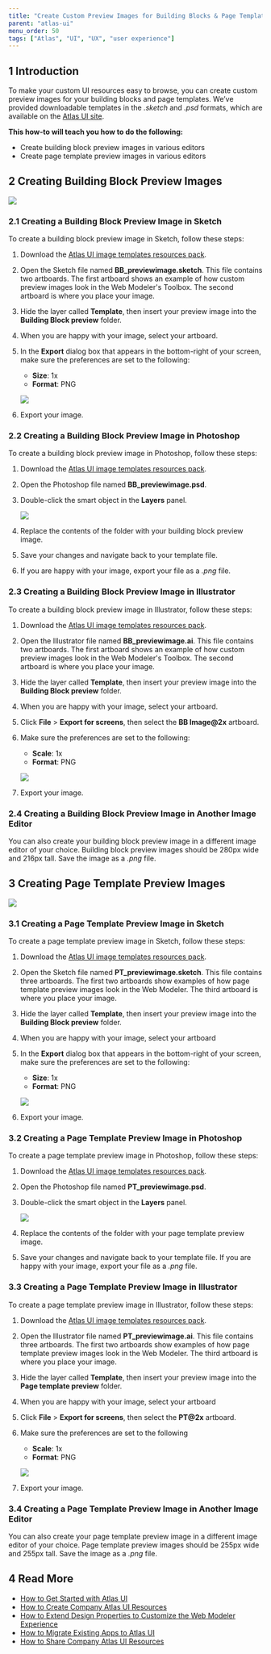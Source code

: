 ```yaml
---
title: "Create Custom Preview Images for Building Blocks & Page Templates"
parent: "atlas-ui"
menu_order: 50
tags: ["Atlas", "UI", "UX", "user experience"]
---
```


## 1 Introduction

To make your custom UI resources easy to browse, you can create custom preview images for your building blocks and page templates. We’ve provided downloadable templates in the *.sketch* and *.psd* formats, which are available on the [Atlas UI site](https://atlas2.mendix.com).

**This how-to will teach you how to do the following:**

* Create building block preview images in various editors
* Create page template preview images in various editors

## 2 Creating Building Block Preview Images

![](attachments/howto/create_custom_image_bb.png)

### 2.1 Creating a Building Block Preview Image in Sketch

To create a building block preview image in Sketch, follow these steps:

1. Download the [Atlas UI image templates resources pack](https://atlas2.mendix.com/index3.html#/resources/7881299347899269).
2. Open the Sketch file named **BB_previewimage.sketch**. This file contains two artboards. The first artboard shows an example of how custom preview images look in the Web Modeler's Toolbox. The second artboard is where you place your image.
3. Hide the layer called **Template**, then insert your preview image into the **Building Block preview** folder.
4. When you are happy with your image, select your artboard.
5.  In the **Export** dialog box that appears in the bottom-right of your screen, make sure the preferences are set to the following:
    * **Size**: 1x
    * **Format**: PNG

    ![](attachments/howto/create_custom_image_bb_sketch.png)

6. Export your image.

### 2.2 Creating a Building Block Preview Image in Photoshop

To create a building block preview image in Photoshop, follow these steps:

1. Download the [Atlas UI image templates resources pack](https://atlas2.mendix.com/index3.html#/resources/7881299347899269).
2. Open the Photoshop file named **BB_previewimage.psd**.
3.  Double-click the smart object in the **Layers** panel.

    ![](attachments/howto/create_custom_image_bb_photoshop.png)

4. Replace the contents of the folder with your building block preview image.
5. Save your changes and navigate back to your template file.
6. If you are happy with your image, export your file as a *.png* file.

### 2.3 Creating a Building Block Preview Image in Illustrator

To create a building block preview image in Illustrator, follow these steps:

1. Download the [Atlas UI image templates resources pack](https://atlas2.mendix.com/index3.html#/resources/7881299347899269).
2. Open the Illustrator file named **BB_previewimage.ai**. This file contains two artboards. The first artboard shows an example of how custom preview images look in the Web Modeler's Toolbox. The second artboard is where you place your image.
3. Hide the layer called **Template**, then insert your preview image into the **Building Block preview** folder.
4. When you are happy with your image, select your artboard.
5. Click **File** > **Export for screens**, then select the **BB Image@2x** artboard.
6.  Make sure the preferences are set to the following:
    * **Scale**: 1x
    * **Format**: PNG

    ![](attachments/howto/create_custom_image_bb_illustrator.png)

7. Export your image.

### 2.4 Creating a Building Block Preview Image in Another Image Editor

You can also create your building block preview image in a different image editor of your choice. Building block preview images should be 280px wide and 216px tall. Save the image as a *.png* file.

## 3 Creating Page Template Preview Images

![](attachments/howto/create_custom_image_pt.png)

### 3.1 Creating a Page Template Preview Image in Sketch

To create a page template preview image in Sketch, follow these steps:

1. Download the [Atlas UI image templates resources pack](https://atlas2.mendix.com/index3.html#/resources/7881299347899269).
2. Open the Sketch file named **PT_previewimage.sketch**. This file contains three artboards. The first two artboards show examples of how page template preview images look in the Web Modeler. The third artboard is where you place your image.
3. Hide the layer called **Template**, then insert your preview image into the **Building Block preview** folder.
4. When you are happy with your image, select your artboard
5.  In the **Export** dialog box that appears in the bottom-right of your screen, make sure the preferences are set to the following:
    * **Size**: 1x
    * **Format**: PNG

    ![](attachments/howto/create_custom_image_pt_sketch.png)

6. Export your image.

### 3.2 Creating a Page Template Preview Image in Photoshop

To create a page template preview image in Photoshop, follow these steps:

1. Download the [Atlas UI image templates resources pack](https://atlas2.mendix.com/index3.html#/resources/7881299347899269).
2. Open the Photoshop file named **PT_previewimage.psd**.
3.  Double-click the smart object in the **Layers** panel.

    ![](attachments/howto/create_custom_image_pt_photoshop.png)

4. Replace the contents of the folder with your page template preview image.
5. Save your changes and navigate back to your template file. If you are happy with your image, export your file as a *.png* file.

### 3.3 Creating a Page Template Preview Image in Illustrator

To create a page template preview image in Illustrator, follow these steps:

1. Download the [Atlas UI image templates resources pack](https://atlas2.mendix.com/index3.html#/resources/7881299347899269).
2. Open the Illustrator file named **PT_previewimage.ai**. This file contains three artboards. The first two artboards show examples of how page template preview images look in the Web Modeler. The third artboard is where you place your image.
3. Hide the layer called **Template**, then insert your preview image into the **Page template preview** folder.
4. When you are happy with your image, select your artboard
5. Click **File** > **Export for screens**, then select the **PT@2x** artboard.
6.  Make sure the preferences are set to the following
    * **Scale**: 1x
    * **Format**: PNG

    ![](attachments/howto/create_custom_image_bb_illustrator.png)

7. Export your image.

### 3.4 Creating a Page Template Preview Image in Another Image Editor

You can also create your page template preview image in a different image editor of your choice. Page template preview images should be 255px wide and 255px tall. Save the image as a *.png* file.

## 4 Read More

* [How to Get Started with Atlas UI](get-started-with-atlasui)
* [How to Create Company Atlas UI Resources](create-company-atlas-ui-resources)
* [How to Extend Design Properties to Customize the Web Modeler Experience](extend-design-properties-to-customize-the-web-modeler-experience)
* [How to Migrate Existing Apps to Atlas UI](migrate-existing-projects-to-atlasui)
* [How to Share Company Atlas UI Resources](share-company-atlas-ui-resources)
